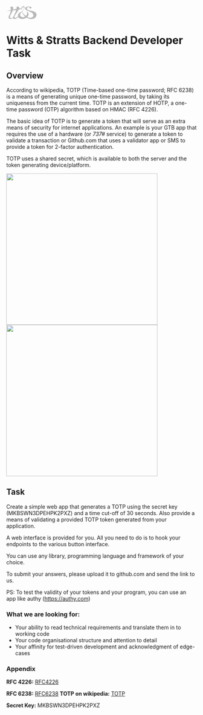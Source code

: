 <svg width="80px" height="34px" viewBox="0 0 80 34" version="1.1" xmlns="http://www.w3.org/2000/svg" xmlns:xlink="http://www.w3.org/1999/xlink" xmlns:sketch="http://www.bohemiancoding.com/sketch/ns">
<g id="Page-1" stroke="none" stroke-width="1" fill="none" fill-rule="evenodd" sketch:type="MSPage">
<g id="Home-links" sketch:type="MSArtboardGroup" transform="translate(-66.000000, -72.000000)" fill="#B9B9B9">
<g id="W&amp;S-Logo-Copy" sketch:type="MSLayerGroup" transform="translate(66.000000, 72.000000)">
<path d="M0,13 C17.005679,8.84979932 28.8202767,6.42232793 35.9002,5.61911699 C37.5723096,5.4293147 38.8700189,5.26638918 39.8750908,5.13914078 C40.2917148,5.08729003 40.6702642,5.03972053 41,5 C39.6449347,7.18391556 36.0254069,8.75037907 30.2175657,9.66109707 C17.2304656,11.0565482 7.28689296,12.1670581 0,13" id="Fill-1" sketch:type="MSShapeGroup"></path>
<path d="M42.3856829,29.0372875 C39.8559932,28.5537151 37.7659701,26.9091246 36.9487664,24.6446329 C35.9532679,21.8829854 36.8435511,18.4885941 40.0019139,16.1272891 C40.4501501,15.7923943 40.8691069,15.461698 41.2633071,15.1359411 C43.8370349,21.4396696 47.2301087,25.1477161 49.7352799,27.1963538 C47.6800112,28.5957005 45.1674607,29.4065115 42.3856829,29.0372875 M68.9968182,12.748457 C65.2914311,12.0682945 62.3023172,11.4101126 60.0113853,10.7630444 C57.6990295,10.1117776 55.5147412,9.49681588 54.5563775,6.72405457 L54.5116253,6.59464093 L54.4978188,6.45855903 C54.3476133,4.94659281 54.8634538,3.99994686 55.322878,3.47117854 C56.0093958,2.6803723 57.0489324,2.24471264 58.247006,2.24471264 C59.6009981,2.24471264 61.1947002,2.84411513 61.7031614,4.1834475 C61.8181365,4.48648287 61.9728648,5.11799179 61.6731679,5.8766916 C62.0859356,6.05377095 62.6348642,6.20961066 63.2894841,6.20862277 C64.1154955,6.20862277 64.9662635,5.9586865 65.8179836,5.46424737 C66.3254926,5.17010301 67.167691,4.58156732 67.1122268,3.9401795 C67.0524778,3.24223495 65.9991348,2.14617058 64.2423728,1.51466166 C62.4151499,1.01478913 60.5912596,0.760407356 58.8195009,0.760407356 C54.0990957,0.760407356 50.9095491,2.58084234 50.1782791,4.43116101 C49.8221658,5.33038822 49.2263426,6.83469829 50.8862208,8.62524959 C51.9531324,9.60079134 52.6579796,10.2456368 54.9327245,11.1977161 C55.503077,11.4466645 56.1310361,11.7077145 56.7939876,11.9840769 C57.8739916,12.43332 59.0434999,12.919856 60.2106278,13.4530699 C61.3332416,13.9662789 65.072907,15.6849612 66.03865,16.2767075 C70.0915809,18.750879 72.1673213,22.4648528 71.3260751,25.7364988 C70.8383237,28.2099293 65.9143912,33.7860765 55.617576,28.131392 C58.279856,25.4717441 59.4119915,22.4085431 58.7107149,19.3977002 C58.0177699,16.4214335 55.4150009,13.316741 51.0364264,14.5888968 C57.0665476,13.8422987 56.1936416,20.9506638 51.7576986,25.4954535 C46.2053309,21.9993095 42.8491538,17.2690434 41.9031684,14.5921075 C44.5497375,12.2769864 45.8851622,10.2508232 46.5735844,8.83739905 C50.9026459,1.22520978 46.5471616,-0.0857207492 45.0158269,0.00417727483 C42.6182515,0.14470468 37.8918952,2.77940831 41.2254582,12.2142553 C40.8555384,11.1675855 40.3599316,5.79691945 42.8472494,3.2543366 C44.9694084,1.08492934 49.7133799,3.18962978 45.2050716,9.67784679 C40.6886698,16.605428 30.0397881,15.7968398 30.6517982,25.7453898 C30.6922657,25.986929 30.7422548,26.2227878 30.7974809,26.455436 C29.0495266,28.5850807 26.3643944,31.1081527 23.5619068,30.9127973 C22.7732682,30.7569576 22.1131733,30.5312247 21.7901481,29.8676093 C21.3764282,29.0170357 20.5204233,27.7725408 23.6545058,23.3695134 C25.1841741,20.9462183 27.4058353,17.4987279 29.6327335,14.0435813 L32.5375799,9.5299102 C34.0077373,7.24269702 34.3617082,4.05526872 33.3616869,2.11628689 C32.8617953,1.14741341 32.0814883,0.656431894 31.0409996,0.656431894 C30.1519066,0.656431894 28.7000785,1.01256637 26.5764913,2.54330251 C27.2789581,3.37609409 27.3748896,4.75074355 26.9366513,6.87223813 C26.1308736,10.775393 25.2748687,13.9262693 20.1888286,24.7498432 C18.068574,29.2635144 15.427956,31.8515402 12.9439707,31.8515402 C11.7735102,31.8515402 10.7746791,31.2365784 10.2033744,30.1637295 C9.18407158,28.2491979 9.66610993,25.3072604 11.4921426,22.2944417 C15.051609,16.4226683 16.3660859,14.055683 18.0214413,7.43508867 C18.5322829,5.39114348 18.2582947,3.45907688 17.2689854,2.13406892 C16.568661,1.19507912 15.5900637,0.677424565 14.5122021,0.677424565 C12.9601577,0.677424565 11.396211,1.7026078 10.0381721,3.58849052 C10.2481266,3.79421869 10.4645083,4.05082322 10.6692258,4.37485126 C12.0229799,6.50943539 12.1477148,10.2246441 11.0379554,15.416255 C10.4507017,18.1635781 9.37284018,20.3500265 8.3313993,22.4636179 C7.08095612,25.0029902 6,27.1973416 6,29.9026794 C6,31.4302049 7.41635959,33.8322604 10.3447723,33.8322604 C12.1698528,33.8322604 14.0513497,33.3321409 16.3113359,31.6774245 L17.2089984,31.0204774 L17.8369575,31.9562566 C22.0381895,36.2706208 27.7469518,32.3064637 31.5480325,28.5324755 C33.1805357,31.76263 36.6976303,33.6998831 42.1307381,33.6309777 C45.1296118,33.6309777 48.1987083,32.9187087 50.750774,31.636921 C51.7431779,31.1083996 52.6510763,30.5423385 53.4737551,29.9461466 C68.8013844,39.4368094 79.9975284,30.1748432 79.9706295,23.4213777 C80.3191254,19.300393 77.6199487,14.3322923 68.9968182,12.748457" id="Fill-3" sketch:type="MSShapeGroup"></path>
</g>
</g>
</g>
</svg>

# Witts & Stratts Backend Developer Task

## Overview

According to wikipedia, TOTP (Time-based one-time password; RFC 6238) is a means of generating unique one-time password, by taking its uniqueness from the current time. TOTP is an extension of HOTP, a one-time password (OTP) algorithm based on HMAC (RFC 4226).

The basic idea of TOTP is to generate a token that will serve as an extra means of security for internet applications. An example is your GTB app that requires the use of a hardware (or _737#_ service) to generate a token to validate a transaction or Github.com that uses a validator app or SMS to provide a token for 2-factor authentication.

TOTP uses a shared secret, which is available to both the server and the token generating device/platform.

<img src="https://www.microcosm.com/images/smartsign/otp.png" width="400"/>

<img src="https://www.telesign.com/wp-content/uploads/2015/09/sms_verify_graph.png" width="400" />

## Task

Create a simple web app that generates a TOTP using the secret key (MKBSWN3DPEHPK2PXZ) and a time cut-off of 30 seconds. Also provide a means of validating a provided TOTP token generated from your application.

A web interface is provided for you. All you need to do is to hook your endpoints to the various button interface.

You can use any library, programming language and framework of your choice.

To submit your answers, please upload it to github.com and send the link to us.

PS: To test the validity of your tokens and your program, you can use an app like authy (https://authy.com)

### What we are looking for:

- Your ability to read technical requirements and translate them in to working code
- Your code organisational structure and attention to detail
- Your affinity for test-driven development and acknowledgment of edge-cases

### Appendix

**RFC 4226:** <a href="https://tools.ietf.org/html/rfc4226" title="RFC4226">RFC4226</a>

**RFC 6238:** <a href="https://tools.ietf.org/html/rfc6238" title="RFC6238">RFC6238</a>
**TOTP on wikipedia:** <a href="https://en.wikipedia.org/wiki/Time-based_One-time_Password_algorithm" title="TOTP">TOTP</a>

**Secret Key:** MKBSWN3DPEHPK2PXZ
